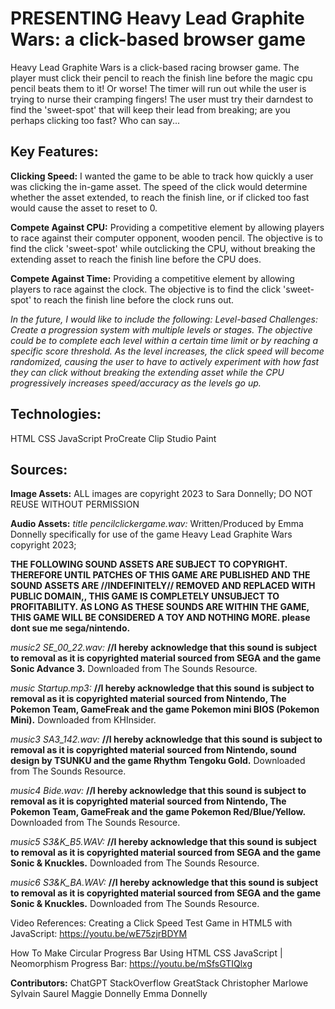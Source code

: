 # PRESENTING Heavy Lead Graphite Wars: a click-based browser game

Heavy Lead Graphite Wars is a click-based racing browser game. The player must click their pencil to reach the finish line before the magic cpu pencil beats them to it! Or worse! The timer will run out while the user is trying to nurse their cramping fingers! The user must try their darndest to find the 'sweet-spot' that will keep their lead from breaking; are you perhaps clicking too fast? Who can say...


## Key Features: 

**Clicking Speed:** I wanted the game to be able to track how quickly a user was clicking the in-game asset. The speed of the click would determine whether the asset extended, to reach the finish line, or if clicked too fast would cause the asset to reset to 0.

**Compete Against CPU:** Providing a competitive element by allowing players to race against their computer opponent, wooden pencil. The objective is to find the click 'sweet-spot' while outclicking the CPU, without breaking the extending asset to reach the finish line before the CPU does. 

**Compete Against Time:** Providing a competitive element by allowing players to race against the clock. The objective is to find the click 'sweet-spot' to reach the finish line before the clock runs out. 

*In the future, I would like to include the following:*
*Level-based Challenges: Create a progression system with multiple levels or stages. The objective could be to complete each level within a certain time limit or by reaching a specific score threshold. As the level increases, the click speed will become randomized, causing the user to have to actively experiment with how fast they can click without breaking the extending asset while the CPU progressively increases speed/accuracy as the levels go up.*


## Technologies: 
HTML
CSS
JavaScript
ProCreate
Clip Studio Paint

## Sources:
**Image Assets:** ALL images are copyright 2023 to Sara Donnelly; DO NOT REUSE WITHOUT PERMISSION

**Audio Assets:** 
*title pencilclickergame.wav:* Written/Produced by Emma Donnelly specifically for use of the game Heavy Lead Graphite Wars copyright 2023;

**THE FOLLOWING SOUND ASSETS ARE SUBJECT TO COPYRIGHT. THEREFORE UNTIL PATCHES OF THIS GAME ARE PUBLISHED AND THE SOUND ASSETS ARE //INDEFINITELY// REMOVED AND REPLACED WITH PUBLIC DOMAIN,, THIS GAME IS COMPLETELY UNSUBJECT TO PROFITABILITY. AS LONG AS THESE SOUNDS ARE WITHIN THE GAME, THIS GAME WILL BE CONSIDERED A TOY AND NOTHING MORE. please dont sue me sega/nintendo.**

*music2 SE_00_22.wav:* **//I hereby acknowledge that this sound is subject to removal as it is copyrighted material sourced from SEGA and the game Sonic Advance 3.** Downloaded from The Sounds Resource.

*music Startup.mp3:* **//I hereby acknowledge that this sound is subject to removal as it is copyrighted material sourced from Nintendo, The Pokemon Team, GameFreak and the game Pokemon mini BIOS (Pokemon Mini).** Downloaded from KHInsider.

*music3 SA3_142.wav:* **//I hereby acknowledge that this sound is subject to removal as it is copyrighted material sourced from Nintendo, sound design by TSUNKU and the game Rhythm Tengoku Gold.** Downloaded from The Sounds Resource.

*music4 Bide.wav:* **//I hereby acknowledge that this sound is subject to removal as it is copyrighted material sourced from Nintendo, The Pokemon Team, GameFreak and the game Pokemon Red/Blue/Yellow.** Downloaded from The Sounds Resource.

*music5 S3&K_B5.WAV:* **//I hereby acknowledge that this sound is subject to removal as it is copyrighted material sourced from SEGA and the game Sonic & Knuckles.** Downloaded from The Sounds Resource.

*music6 S3&K_BA.WAV:* **//I hereby acknowledge that this sound is subject to removal as it is copyrighted material sourced from SEGA and the game Sonic & Knuckles.** Downloaded from The Sounds Resource.

Video References:
Creating a Click Speed Test Game in HTML5 with JavaScript: https://youtu.be/wE75zjrBDYM

How To Make Circular Progress Bar Using HTML CSS JavaScript | Neomorphism Progress Bar: https://youtu.be/mSfsGTIQlxg


**Contributors:**
ChatGPT
StackOverflow
GreatStack
Christopher Marlowe
Sylvain Saurel
Maggie Donnelly
Emma Donnelly



